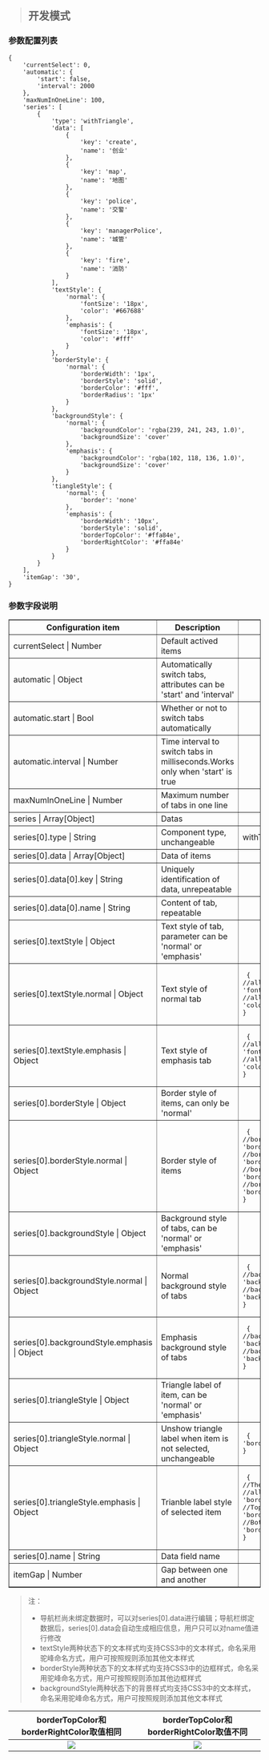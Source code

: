 > ## 开发模式

### 参数配置列表

```
{
    'currentSelect': 0,
    'automatic': {
        'start': false,
        'interval': 2000
    },
    'maxNumInOneLine': 100,
    'series': [
        {
            'type': 'withTriangle',
            'data': [
                {
                    'key': 'create',
                    'name': '创业'
                },
                {
                    'key': 'map',
                    'name': '地图'
                },
                {
                    'key': 'police',
                    'name': '交警'
                },
                {
                    'key': 'managerPolice',
                    'name': '城管'
                },
                {
                    'key': 'fire',
                    'name': '消防'
                }
            ],
            'textStyle': {
                'normal': {
                    'fontSize': '18px',
                    'color': '#667688'
                },
                'emphasis': {
                    'fontSize': '18px',
                    'color': '#fff'
                }
            },
            'borderStyle': {
                'normal': {
                    'borderWidth': '1px',
                    'borderStyle': 'solid',
                    'borderColor': '#fff',
                    'borderRadius': '1px'
                }
            },
            'backgroundStyle': {
                'normal': {
                    'backgroundColor': 'rgba(239, 241, 243, 1.0)',
                    'backgroundSize': 'cover'
                },
                'emphasis': {
                    'backgroundColor': 'rgba(102, 118, 136, 1.0)',
                    'backgroundSize': 'cover'
                }
            },
            'tiangleStyle': {
                'normal': {
                    'border': 'none'
                },
                'emphasis': {
                    'borderWidth': '10px',
                    'borderStyle': 'solid',
                    'borderTopColor': '#ffa84e',
                    'borderRightColor': '#ffa84e'
                }
            }
        }
    ],
    'itemGap': '30',
}
```

### 参数字段说明
<table border="1">
<tr>
<th width="15%">Configuration item</th>
<th width="50%">Description</th>
<th>Optional parameters</th>
</tr>
<tr>
<td>currentSelect | Number</td>
<td>Default actived items</td>
<td></td>
</tr>
<tr>
<td>automatic | Object</td>
<td>Automatically switch tabs, attributes can be 'start' and 'interval'</td>
<td></td>
</tr>
<tr>
<td>automatic.start | Bool</td>
<td>Whether or not to switch tabs automatically</td>
<td></td>
</tr>
<tr>
<td>automatic.interval | Number</td>
<td>Time interval to switch tabs in milliseconds.Works only when 'start' is true</td>
<td></td>
</tr>
<tr>
<td>maxNumInOneLine | Number</td>
<td>Maximum number of tabs in one line</td>
<td></td>
</tr>
<tr>
<td>series | Array[Object]</td>
<td>Datas</td>
<td></td>
</tr>
<tr>
<td>series[0].type | String</td>
<td>Component type, unchangeable</td>
<td>withTriangle</td>
</tr>
<tr>
<td>series[0].data | Array[Object]</td>
<td>Data of items</td>
<td></td>
</tr>
<tr>
<td>series[0].data[0].key | String</td>
<td>Uniquely identification of data, unrepeatable</td>
<td></td>
</tr>
<tr>
<td>series[0].data[0].name | String</td>
<td>Content of tab, repeatable</td>
<td></td>
</tr>
<tr>
<td>series[0].textStyle | Object</td>
<td>Text style of tab, parameter can be 'normal' or 'emphasis'</td>
<td></td>
</tr>
<tr>
<td>series[0].textStyle.normal | Object</td>
<td>Text style of normal tab</td>
<td><pre> {
//all css3 parameters of 'font-size'
'fontSize': '18px',
//all css3 parameters of 'color'
'color': '#667688'
}</pre></td>
</tr>
<tr>
<td>series[0].textStyle.emphasis | Object</td>
<td>Text style of emphasis tab</td>
<td><pre> {
//all css3 parameters of 'font-size'
'fontSize': '18px',
//all css3 parameters' of 'color'
'color': '#fff'
}</pre></td>
</tr>
<tr>
<td>series[0].borderStyle | Object</td>
<td>Border style of items, can only be 'normal'</td>
<td></td>
</tr>
<tr>
<td>series[0].borderStyle.normal | Object</td>
<td>Border style of items</td>
<td><pre> {
//border width, can be parameter of css3 'border-width'
'borderWidth': '1px',
//border style, can be parameter of css3 'border-style'
'borderStyle': '#solid',
//border color, can be parameter of css3 'border-color'
'borderColor': '#fff',
//border radius, can be parameter of css3 'border-radius'
'borderRadius': '1px'
}</pre></td>
</tr>
<tr>
<td>series[0].backgroundStyle | Object</td>
<td>Background style of tabs, can be 'normal' or 'emphasis'</td>
<td></td>
</tr>
<tr>
<td>series[0].backgroundStyle.normal | Object</td>
<td>Normal background style of tabs</td>
<td><pre> {
//background color, can be parameter of css3 'background-color'
'backgroundColor': 'rgba(239, 241, 243, 1.0)',
//background size, can be parameter of css3 'background-size'
'backgroundSize': 'cover'
}</pre></td>
</tr>
<tr>
<td>series[0].backgroundStyle.emphasis | Object</td>
<td>Emphasis background style of tabs</td>
<td><pre> {
//background color, can be parameter of css3 'background color'
'backgroundColor': 'rgba(239, 241, 243, 1.0)',
//background size, can be parameter of css3 'background-size'
'backgroundSize': 'cover'
}</pre></td>
</tr>
<tr>
<td>series[0].triangleStyle | Object</td>
<td>Triangle label of item, can be 'normal' or 'emphasis'</td>
<td></td>
</tr>
<tr>
<td>series[0].triangleStyle.normal | Object</td>
<td>Unshow triangle label when item is not selected, unchangeable</td>
<td><pre> {
'border': 'none'
}</pre></td>
</tr>
<tr>
<td>series[0].triangleStyle.emphasis | Object</td>
<td>Trianble label style of selected item</td>
<td><pre> {
//The length of the right side of isosceles right angle triangle's determins the size of this triangle
//all parameters of css3 'border-width'
'borderWidth': '10px',
//Top angle color
'borderTopColor': '#ffa84e',
//Bottom angle color
'borderRightColor': '#ffa84e'
}</pre></td>
</tr>
<tr>
<td>series[0].name | String</td>
<td>Data field name</td>
<td></td>
</tr>
<tr>
<td>itemGap | Number</td>
<td>Gap between one and another</td>
<td></td>
</tr>
</table>



> 注：
>
> * 导航栏尚未绑定数据时，可以对series\[0\].data进行编辑；导航栏绑定数据后，series\[0\].data会自动生成相应信息，用户只可以对name值进行修改
> * textStyle两种状态下的文本样式均支持CSS3中的文本样式，命名采用驼峰命名方式，用户可按照规则添加其他文本样式
> * borderStyle两种状态下的文本样式均支持CSS3中的边框样式，命名采用驼峰命名方式，用户可按照规则添加其他边框样式
> * backgroundStyle两种状态下的背景样式均支持CSS3中的文本样式，命名采用驼峰命名方式，用户可按照规则添加其他文本样式

| borderTopColor和borderRightColor取值相同 | borderTopColor和borderRightColor取值不同 |
| :---: | :---: |
| ![](/assets/withTriangleNav_icon1.png) | ![](/assets/withTriangleNav_icon2.png) |



